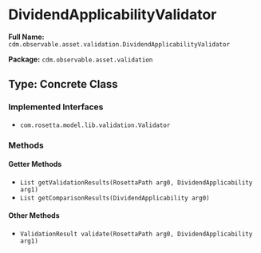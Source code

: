 # DividendApplicabilityValidator

**Full Name:** `cdm.observable.asset.validation.DividendApplicabilityValidator`

**Package:** `cdm.observable.asset.validation`

## Type: Concrete Class

### Implemented Interfaces

- `com.rosetta.model.lib.validation.Validator`

### Methods

#### Getter Methods

- `List getValidationResults(RosettaPath arg0, DividendApplicability arg1)`
- `List getComparisonResults(DividendApplicability arg0)`

#### Other Methods

- `ValidationResult validate(RosettaPath arg0, DividendApplicability arg1)`

